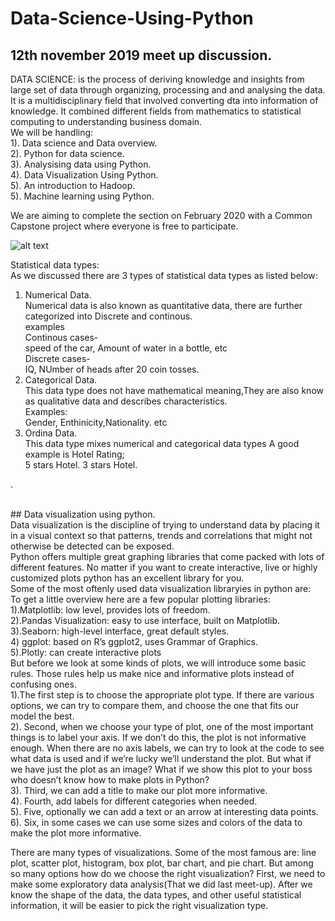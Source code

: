 #  Data-Science-Using-Python

## 12th november 2019  meet up discussion.

DATA SCIENCE: is the process of deriving knowledge and insights  from large set of data through organizing, processing and  and analysing the data. It is a multidisciplinary field that involved converting dta into information of knowledge. It combined different fields from mathematics to statistical computing to understanding business domain.
<br/>
We will be handling:<br/>
1). Data science and Data overview.<br/>
2). Python  for data science.</br>
3). Analysising data using Python.</br>
4). Data Visualization Using Python.</br>
5). An introduction to Hadoop. </br>
5). Machine learning using Python. </br>

We are aiming to complete the section on February 2020 with a Common Capstone project where everyone is free to participate.


![alt text](https://www.edureka.co/blog/wp-content/uploads/2017/01/Data-Science-skills.jpg)

Statistical data types:<br/>
 As we discussed there are 3 types of statistical data types as listed below:<br/>
 
 1) Numerical Data.<br/>
 Numerical data is also known as quantitative data, there are further categorized into Discrete and continous.
 <br/> examples<br/>
 Continous cases- <br/> speed of the car, Amount of  water in a bottle,  etc  <br/>
 Discrete cases- <br/>  IQ,  NUmber of heads after 20 coin tosses.<br/>
 2) Categorical Data.<br/> This data type does not have mathematical meaning,They are also know as qualitative data and describes characteristics.<br/>
 Examples: <br/>
 Gender, Enthinicity,Nationality. etc <br/>
 3) Ordina Data.
  <br/> This data type mixes numerical and categorical data types A good example is Hotel Rating;<br/>
  5 stars Hotel.
  3 stars Hotel.

.

<br>
##   Data visualization using python.
<br>
Data visualization is the discipline of trying to understand data by placing it in a visual context so that patterns, trends and correlations that might not otherwise be detected can be exposed.
<br>
Python offers multiple great graphing libraries that come packed with lots of different features. No matter if you want to create interactive, live or highly customized plots python has an excellent library for you.
<br>
Some of the most oftenly used data visualization libraryies in python are:
<br> 
To get a little overview here are a few popular plotting libraries:<br>
1).Matplotlib: low level, provides lots of freedom.<br>
2).Pandas Visualization: easy to use interface, built on Matplotlib.<br>
3).Seaborn: high-level interface, great default styles.<br>
4) ggplot: based on R’s ggplot2, uses Grammar of Graphics.<br>
5).Plotly: can create interactive plots
<br> 
But before we look at some kinds of plots, we will introduce some basic rules. Those rules help us make nice and informative plots instead of confusing ones.<br> 
1).The first step is to choose the appropriate plot type. If there are various options, we can try to compare them, and choose the one that fits our model the best.<br>
2). Second, when we choose your type of plot, one of the most important things is to label your axis. If we don’t do this, the plot is not informative enough. When there are no axis labels, we can try to look at the code to see what data is used and if we’re lucky we’ll understand the plot. But what if we have just the plot as an image? What if we show this plot to your boss who doesn’t know how to make plots in Python?<br>
3). Third, we can add a title to make our plot more informative. <br>
4). Fourth, add labels for different categories when needed.<br>
5). Five, optionally we can add a text or an arrow at interesting data points.<br>
6). Six, in some cases we can use some sizes and colors of the data to make the plot more informative.<br>

There are many types of visualizations. Some of the most famous are: line plot, scatter plot, histogram, box plot, bar chart, and pie chart. But among so many options how do we choose the right visualization? First, we need to make some exploratory data analysis(That we did last meet-up). After we know the shape of the data, the data types, and other useful statistical information, it will be easier to pick the right visualization type.<br> 
